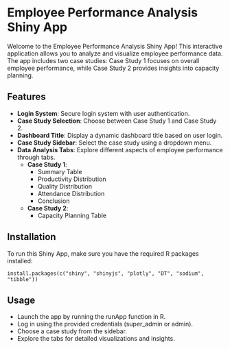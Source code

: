 # Employee Performance Analysis Shiny App

Welcome to the Employee Performance Analysis Shiny App! This interactive application allows you to analyze and visualize employee performance data. The app includes two case studies: Case Study 1 focuses on overall employee performance, while Case Study 2 provides insights into capacity planning.

## Features

- **Login System**: Secure login system with user authentication.
- **Case Study Selection**: Choose between Case Study 1 and Case Study 2.
- **Dashboard Title**: Display a dynamic dashboard title based on user login.
- **Case Study Sidebar**: Select the case study using a dropdown menu.
- **Data Analysis Tabs**: Explore different aspects of employee performance through tabs.
  - **Case Study 1**:
    - Summary Table
    - Productivity Distribution
    - Quality Distribution
    - Attendance Distribution
    - Conclusion
  - **Case Study 2**:
    - Capacity Planning Table

## Installation

To run this Shiny App, make sure you have the required R packages installed:

```
install.packages(c("shiny", "shinyjs", "plotly", "DT", "sodium", "tibble"))
```

## Usage
- Launch the app by running the runApp function in R.
- Log in using the provided credentials (super_admin or admin).
- Choose a case study from the sidebar.
- Explore the tabs for detailed visualizations and insights.

